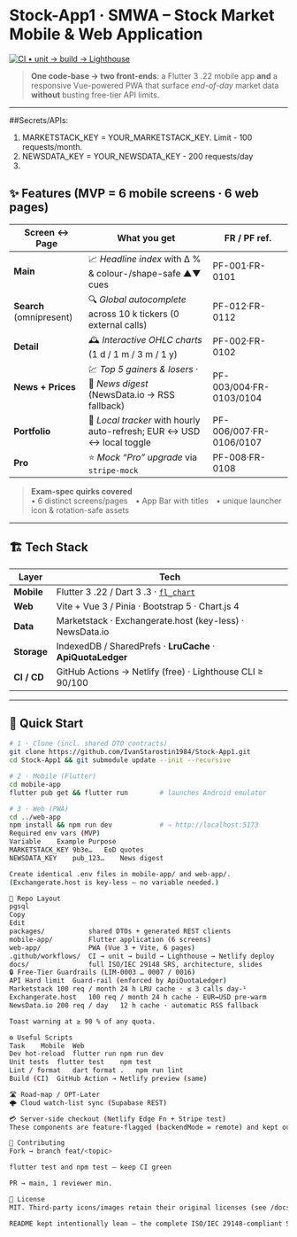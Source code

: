 # Stock-App1 · **SMWA – Stock Market Mobile & Web Application**

[![CI • unit → build → Lighthouse](https://github.com/IvanStarostin1984/Stock-App1/actions/workflows/ci.yml/badge.svg)](https://github.com/IvanStarostin1984/Stock-App1/actions)

> **One code-base → two front-ends**: a Flutter 3 .22 mobile app **and** a responsive Vue-powered PWA that surface *end-of-day* market data **without** busting free-tier API limits.

---
##Secrets/APIs:
 1. MARKETSTACK_KEY = YOUR_MARKETSTACK_KEY. Limit - 100 requests/month.
 2. NEWSDATA_KEY = YOUR_NEWSDATA_KEY - 200 requests/day
 3. 
## ✨ Features (MVP = 6 mobile screens · 6 web pages)

| Screen ↔ Page | What you get | FR / PF ref. |
| ------------- | ------------ | ------------ |
| **Main** | 📈 *Headline index* with Δ % & colour-/shape-safe ▲▼ cues | PF-001·FR-0101 |
| **Search** (omnipresent) | 🔍 *Global autocomplete* across 10 k tickers (0 external calls) | PF-012·FR-0112 |
| **Detail** | 🕰 *Interactive OHLC charts* (1 d / 1 m / 3 m / 1 y) | PF-002·FR-0102 |
| **News + Prices** | 💹 *Top 5 gainers & losers* · 📰 *News digest* (NewsData.io → RSS fallback) | PF-003/004·FR-0103/0104 |
| **Portfolio** | 👜 *Local tracker* with hourly auto-refresh; EUR ↔ USD ↔ local toggle | PF-006/007·FR-0106/0107 |
| **Pro** | ⭐ *Mock “Pro” upgrade* via `stripe-mock` | PF-008·FR-0108 |

> **Exam-spec quirks covered**<br>
> • 6 distinct screens/pages • App Bar with titles • unique launcher icon & rotation-safe assets

---

## 🏗 Tech Stack

| Layer         | Tech                                                                         |
| ------------- | ---------------------------------------------------------------------------- |
| **Mobile**    | Flutter 3 .22 / Dart 3 .3 · [`fl_chart`](https://pub.dev/packages/fl_chart) |
| **Web**       | Vite + Vue 3 / Pinia · Bootstrap 5 · Chart.js 4                               |
| **Data**      | Marketstack · Exchangerate.host (key-less) · NewsData.io                      |
| **Storage**   | IndexedDB / SharedPrefs · **LruCache** · **ApiQuotaLedger**                   |
| **CI / CD**   | GitHub Actions → Netlify (free) · Lighthouse CLI ≥ 90/100                    |

---

## 🚚 Quick Start

```bash
# 1 · Clone (incl. shared DTO contracts)
git clone https://github.com/IvanStarostin1984/Stock-App1.git
cd Stock-App1 && git submodule update --init --recursive

# 2 · Mobile (Flutter)
cd mobile-app
flutter pub get && flutter run        # launches Android emulator

# 3 · Web (PWA)
cd ../web-app
npm install && npm run dev            # ⇒ http://localhost:5173
Required env vars (MVP)
Variable	Example	Purpose
MARKETSTACK_KEY	9b3e…	EoD quotes
NEWSDATA_KEY	pub_123…	News digest

Create identical .env files in mobile-app/ and web-app/.
(Exchangerate.host is key-less – no variable needed.)

📂 Repo Layout
pgsql
Copy
Edit
packages/           shared DTOs + generated REST clients
mobile-app/         Flutter application (6 screens)
web-app/            PWA (Vue 3 + Vite, 6 pages)
.github/workflows/  CI → unit → build → Lighthouse → Netlify deploy
docs/               full ISO/IEC 29148 SRS, architecture, slides
🔒 Free-Tier Guardrails (LIM-0003 … 0007 / 0016)
API	Hard limit	Guard-rail (enforced by ApiQuotaLedger)
Marketstack	100 req / month	24 h LRU cache · ≤ 3 calls day-¹
Exchangerate.host	100 req / month	24 h cache · EUR↔USD pre-warm
NewsData.io	200 req / day	12 h cache · automatic RSS fallback

Toast warning at ≥ 90 % of any quota.

⚙️ Useful Scripts
Task	Mobile	Web
Dev hot-reload	flutter run	npm run dev
Unit tests	flutter test	npm test
Lint / format	dart format .	npm run lint
Build (CI)	GitHub Action → Netlify preview	(same)

🛣 Road-map / OPT-Later
🌩 Cloud watch-list sync (Supabase REST)

💳 Server-side checkout (Netlify Edge Fn + Stripe test)
These components are feature-flagged (backendMode = remote) and kept out of the free-tier MVP.

🤝 Contributing
Fork → branch feat/<topic>

flutter test and npm test – keep CI green

PR → main, 1 reviewer min.

📜 License
MIT. Third-party icons/images retain their original licenses (see /docs/ATTRIBUTION.md).

README kept intentionally lean – the complete ISO/IEC 29148-compliant SRS & architecture live in /docs.
